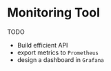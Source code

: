 # Monitoring Tool

TODO
* Build efficient API
* export metrics to `Prometheus`
* design a dashboard in `Grafana`
